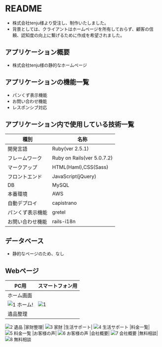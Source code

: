 # README

- 株式会社tenju様より受注し、制作いたしました。
- 背景としては、クライアントはホームページを所有しておらず、顧客の信頼、認知度の向上に繋げるために作成を希望されました。

## アプリケーション概要

- 株式会社tenju様の静的なホームページ


## アプリケーションの機能一覧

- パンくず表示機能
- お問い合わせ機能
- レスポンシブ対応

## アプリケーション内で使用している技術一覧
|種別|名称|
|------|----|
|開発言語|Ruby(ver 2.5.1)|
|フレームワーク|Ruby on Rails(ver 5.0.7.2)|
|マークアップ|HTML(Haml),CSS(Sass)|
|フロントエンド|JavaScript(jQuery)|
|DB|MySQL|
|本番環境|AWS|
|自動デプロイ|capistrano|
|パンくず表示機能|gretel|
|お問い合わせ機能|rails-i18n|

## データベース

- 静的なページのため、なし

## Webページ
|PC用|スマートフォン用|
|---|---|
|ホーム画面|
|![1 ホーム](https://user-images.githubusercontent.com/54468465/80168623-4b60d700-861e-11ea-90b2-d256cc62913e.png)!|![1](https://user-images.githubusercontent.com/54468465/80169904-9f20ef80-8621-11ea-9664-d7258d2a3fde.png)|
|遺品整理|
![2 遺品](https://user-images.githubusercontent.com/54468465/80169087-81528b00-861f-11ea-857d-609ac57e4496.png)
|家財整理|
![3 家財](https://user-images.githubusercontent.com/54468465/80169137-a3e4a400-861f-11ea-8343-4f3c94a0555e.png)
|生活サポート|
![4 生活サポート](https://user-images.githubusercontent.com/54468465/80169145-aa731b80-861f-11ea-8085-d8518c4f7c03.png)
|料金一覧|
![5 料金一覧](https://user-images.githubusercontent.com/54468465/80169148-acd57580-861f-11ea-9a19-f386f4e4a7bb.png)
|お客様の声|
![6 お客様の声](https://user-images.githubusercontent.com/54468465/80169151-ae06a280-861f-11ea-840b-e0c563c8e4cd.png)
|会社概要|
![7 会社概要](https://user-images.githubusercontent.com/54468465/80169153-af37cf80-861f-11ea-9e23-f34cf73fc458.png)
|無料相談|
![8 無料相談](https://user-images.githubusercontent.com/54468465/80169156-afd06600-861f-11ea-892a-6f2f5dfe2641.png)
